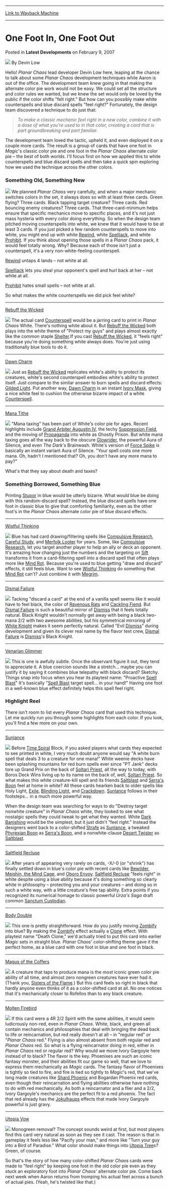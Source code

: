 
---
[Link to Wayback Machine](https://web.archive.org/web/20200805162508/https://magic.wizards.com/en/articles/archive/latest-developments/one-foot-one-foot-out-2007-02-09)

[_metadata_:author]:- "Devin Low"
[_metadata_:description]:- "Hello! Planar Chaos lead developer Devin Low here, leaping at the chance to talk about some Planar Chaos development techniques while Aaron is out of the office. The development team knew going in that making the alternate color pie work would not be easy. We could set all the structure and color rules we wanted, but we knew the set would only be loved by the public if the color shifts `felt right.` But how can you possibly make white counterspells and blue discard spells `feel right?` Fortunately, the design team discovered a technique to do just that:"
[_metadata_:generator]:- "Drupal 7 (http://drupal.org)"
[_metadata_:node]:- "290546"
[_metadata_:publish_date]:- "2007-02-09"
[_metadata_:source]:- "div-main-content"
[_metadata_:title]:- "One Foot In, One Foot Out"
[_metadata_:wayback_capture_timestamp]:- "2020-08-05 16:25:08"
[_metadata_:wayback_raw_url]:- "https://web.archive.org/web/20200805162508id_/https://magic.wizards.com/en/articles/archive/latest-developments/one-foot-one-foot-out-2007-02-09"
[_metadata_:wayback_url]:- "https://magic.wizards.com/en/articles/archive/latest-developments/one-foot-one-foot-out-2007-02-09"
---


One Foot In, One Foot Out
=========================



 Posted in **Latest Developments**
 on February 9, 2007 






![](https://media.magic.wizards.com/styles/auth_small/public/images/person/authorpic_DevinLow.jpg)
By Devin Low











Hello! *Planar Chaos* lead developer Devin Low here, leaping at the chance to talk about some *Planar Chaos* development techniques while Aaron is out of the office. The development team knew going in that making the alternate color pie work would not be easy. We could set all the structure and color rules we wanted, but we knew the set would only be loved by the public if the color shifts "felt right." But how can you possibly make white counterspells and blue discard spells "feel right?" Fortunately, the design team discovered a technique to do just that:



> *To make a classic mechanic feel right in a new color, combine it with a dose of what you're used to in that color, creating a card that is part groundbreaking and part familiar.*


The development team loved the tactic, upheld it, and even deployed it on a couple more cards. The result is a group of cards that have one foot in *Magic*'s classic color pie and one foot in the *Planar Chaos* alternate color pie – the best of both worlds. I'll focus first on how we applied this to white counterspells and blue discard spells and then take a quick spin exploring how we used the technique across the other colors.


### Something Old, Something New



[![](http://gatherer.wizards.com/Handlers/Image.ashx?type=card&name=Rewind)](http://gatherer.wizards.com/Pages/Card/Details.aspx?name=Rewind)
We planned *Planar Chaos* very carefully, and when a major mechanic switches colors in the set, it always does so with at least three cards. Green flying? Three cards. Black tapping target creature? Three cards. Red bouncing enemy creatures? Three cards. That three-card-minimum helps ensure that specific mechanics move to specific places, and it's not just mass hysteria with every color doing everything. So when the design team pitched moving counterspells into white, we knew that it would have to be at least 3 cards. If you just picked a few random counterspells to move into white, you might end up with white [Rewind](http://gatherer.wizards.com/Pages/Card/Details.aspx?name=Rewind), white [Spelljack](http://gatherer.wizards.com/Pages/Card/Details.aspx?name=Spelljack), and white [Prohibit](http://gatherer.wizards.com/Pages/Card/Details.aspx?name=Prohibit). If you think about opening those spells in a *Planar Chaos* pack, it would feel totally wrong. Why? Because each of those isn't just a counterspell, it's a very non-white-feeling counterspell.



[Rewind](http://gatherer.wizards.com/Pages/Card/Details.aspx?name=Rewind) untaps 4 lands – not white at all.


[Spelljack](http://gatherer.wizards.com/Pages/Card/Details.aspx?name=Spelljack) lets you steal your opponent's spell and hurl back at her – not white at all.


[Prohibit](http://gatherer.wizards.com/Pages/Card/Details.aspx?name=Prohibit) hates small spells – not white at all.


So what makes the white counterspells we did pick feel white?




---

[Rebuff the Wicked](http://gatherer.wizards.com/Pages/Card/Details.aspx?name=Rebuff+the+Wicked)


![](https://media.wizards.com/legacy/magic/images/mtgcom/fcpics/latest/af157_set1.jpg)
The actual card [Counterspell](http://gatherer.wizards.com/Pages/Card/Details.aspx?name=Counterspell) would be a jarring card to print in *Planar Chaos* White. There's nothing white about it. But [Rebuff the Wicked](http://gatherer.wizards.com/Pages/Card/Details.aspx?name=Rebuff+the+Wicked) both plays into the white theme of "Protect my guys" and plays almost exactly like the common staple [Shelter](http://gatherer.wizards.com/Pages/Card/Details.aspx?name=Shelter).If you cast [Rebuff the Wicked](http://gatherer.wizards.com/Pages/Card/Details.aspx?name=Rebuff+the+Wicked), it "feels right" because you're doing something white always does. You're just using traditionally blue tools to do it.




---

[Dawn Charm](http://gatherer.wizards.com/Pages/Card/Details.aspx?name=Dawn+Charm)


![](https://media.wizards.com/legacy/magic/images/mtgcom/fcpics/latest/af157_set2.jpg)
Just as [Rebuff the Wicked](http://gatherer.wizards.com/Pages/Card/Details.aspx?name=Rebuff+the+Wicked) replicates white's ability to protect its creatures, white's second counterspell embodies white's ability to protect itself. Just compare to the similar answer to burn spells and discard effects: [Gilded Light](http://gatherer.wizards.com/Pages/Card/Details.aspx?name=Gilded+Light). Put another way, [Dawn Charm](http://gatherer.wizards.com/Pages/Card/Details.aspx?name=Dawn+Charm) is an instant [Ivory Mask](http://gatherer.wizards.com/Pages/Card/Details.aspx?name=Ivory+Mask), giving a nice white feel to cushion the otherwise bizarre impact of a white [Counterspell](http://gatherer.wizards.com/Pages/Card/Details.aspx?name=Counterspell).




---

[Mana Tithe](http://gatherer.wizards.com/Pages/Card/Details.aspx?name=Mana+Tithe)


![](https://media.wizards.com/legacy/magic/images/mtgcom/fcpics/latest/af157_set3.jpg)
"Mana taxing" has been part of White's color pie for ages. Recent highlights include [Grand Arbiter Augustin IV](http://gatherer.wizards.com/Pages/Card/Details.aspx?name=Grand+Arbiter+Augustin+IV), the techy [Suppression Field](http://gatherer.wizards.com/Pages/Card/Details.aspx?name=Suppression+Field), and the moving of [Propaganda](http://gatherer.wizards.com/Pages/Card/Details.aspx?name=Propaganda) into white as Ghostly Prison. But white mana taxing goes all the way back to the obscure [Glowrider](http://gatherer.wizards.com/Pages/Card/Details.aspx?name=Glowrider), the powerful Aura of Silence, and even *The Dark*'s Brainwash. White's version of [Force Spike](http://gatherer.wizards.com/Pages/Card/Details.aspx?name=Force+Spike) is basically an instant variant Aura of Silence. "Your spell costs one more mana. Oh, hadn't I mentioned that? Oh, you don't have any more mana to pay?"


What's that they say about death and taxes?


### Something Borrowed, Something Blue


Printing [Stupor](http://gatherer.wizards.com/Pages/Card/Details.aspx?name=Stupor) in blue would be utterly bizarre. What would blue be doing with this random-discard spell? Instead, the blue discard spells have one foot in classic blue to give that comforting familiarity, even as the other foot's in the *Planar Chaos* alternate color pie of blue discard effects.




---

[Wistful Thinking](http://gatherer.wizards.com/Pages/Card/Details.aspx?name=Wistful+Thinking)


![](https://media.wizards.com/legacy/magic/images/mtgcom/fcpics/latest/af157_set4.jpg)
Blue has had card drawing/filtering spells like [Compulsive Research](http://gatherer.wizards.com/Pages/Card/Details.aspx?name=Compulsive+Research), [Careful Study](http://gatherer.wizards.com/Pages/Card/Details.aspx?name=Careful+Study), and [Merfolk Looter](http://gatherer.wizards.com/Pages/Card/Details.aspx?name=Merfolk+Looter) for years. Some, like [Compulsive Research](http://gatherer.wizards.com/Pages/Card/Details.aspx?name=Compulsive+Research), let you target another player to help an ally or deck an opponent. It's amazing how changing just the numbers and the targeting on [Sift](http://gatherer.wizards.com/Pages/Card/Details.aspx?name=Sift) transforms it from a card-filtering spell into a discard spell that often plays more like [Mind Rot](http://gatherer.wizards.com/Pages/Card/Details.aspx?name=Mind+Rot). Because you're used to blue getting "draw and discard" effects, it still feels blue. Want to see [Wistful Thinking](http://gatherer.wizards.com/Pages/Card/Details.aspx?name=Wistful+Thinking) do something that [Mind Rot](http://gatherer.wizards.com/Pages/Card/Details.aspx?name=Mind+Rot) can't? Just combine it with [Megrim](http://gatherer.wizards.com/Pages/Card/Details.aspx?name=Megrim).




---

[Dismal Failure](http://gatherer.wizards.com/Pages/Card/Details.aspx?name=Dismal+Failure)


![](https://media.wizards.com/legacy/magic/images/mtgcom/fcpics/latest/af157_set5.jpg)
Tacking "discard a card" at the end of a vanilla spell seems like it would have to feel black, the color of [Ravenous Rats](http://gatherer.wizards.com/Pages/Card/Details.aspx?name=Ravenous+Rats) and [Cackling Fiend](http://gatherer.wizards.com/Pages/Card/Details.aspx?name=Cackling+Fiend). But [Dismal Failure](http://gatherer.wizards.com/Pages/Card/Details.aspx?name=Dismal+Failure) is such a beautiful mirror of [Dismiss](http://gatherer.wizards.com/Pages/Card/Details.aspx?name=Dismiss) that it feels totally natural. Black Knight wouldn't normally get away with being a black two-mana 2/2 with two awesome abilities, but his symmetrical mirroring of [White Knight](http://gatherer.wizards.com/Pages/Card/Details.aspx?name=White+Knight) makes it seem perfectly natural. Called "Evil [Dismiss](http://gatherer.wizards.com/Pages/Card/Details.aspx?name=Dismiss)" during development and given its clever real name by the flavor text crew, [Dismal Failure](http://gatherer.wizards.com/Pages/Card/Details.aspx?name=Dismal+Failure) is [Dismiss](http://gatherer.wizards.com/Pages/Card/Details.aspx?name=Dismiss)'s Black Knight.




---

[Venarian Glimmer](http://gatherer.wizards.com/Pages/Card/Details.aspx?name=Venarian+Glimmer)


![](https://media.wizards.com/legacy/magic/images/mtgcom/fcpics/latest/af157_set6.jpg)
This is one is awfully subtle. Once the observant figure it out, they tend to appreciate it. A blue coercion sounds like a stretch... maybe you can justify it by saying it combines blue telepathy with black discard? Sketchy. Things snap into focus when you hear its playtest name: "Proactive [Spell Blast](http://gatherer.wizards.com/Pages/Card/Details.aspx?name=Spell+Blast)" It's basically "[Spell Blast](http://gatherer.wizards.com/Pages/Card/Details.aspx?name=Spell+Blast) target spell... in your hand!" Having one foot in a well-known blue effect definitely helps this spell feel right.


### Highlight Reel


There isn't room to list every *Planar Chaos* card that used this technique. Let me quickly run you through some highlights from each color. If you look, you'll find a few more on your own.




---

[Sunlance](http://gatherer.wizards.com/Pages/Card/Details.aspx?name=Sunlance)


![](https://media.wizards.com/legacy/magic/images/mtgcom/fcpics/latest/af157_set7.jpg)
Before [Time Spiral](http://gatherer.wizards.com/Pages/Card/Details.aspx?name=Time+Spiral) Block, if you asked players what cards they expected to see printed in white, I very much doubt anyone would say "A white burn spell that deals 3 to a creature for one mana!" White weenie decks have been splashing mountains for red burn spells ever since "PT Jank" decks tore up Grand Prix on the back of [Soltari Priest](http://gatherer.wizards.com/Pages/Card/Details.aspx?name=Soltari+Priest), all the way to today, with Boros Deck Wins living up to its name on the back of, well, [Soltari Priest](http://gatherer.wizards.com/Pages/Card/Details.aspx?name=Soltari+Priest). So what makes this white creature-kill spell and its friends [Saltblast](http://gatherer.wizards.com/Pages/Card/Details.aspx?name=Saltblast) and [Serra's Boon](http://gatherer.wizards.com/Pages/Card/Details.aspx?name=Serra%27s+Boon) feel at home in white? All these cards hearken back to older spells like Holy Light, [Exile](http://gatherer.wizards.com/Pages/Card/Details.aspx?name=Exile), [Blinding Light](http://gatherer.wizards.com/Pages/Card/Details.aspx?name=Blinding+Light), and [Crackdown](http://gatherer.wizards.com/Pages/Card/Details.aspx?name=Crackdown). [Sunlance](http://gatherer.wizards.com/Pages/Card/Details.aspx?name=Sunlance) follows in their footsteps... in a much more powerful way.


When the design team was searching for ways to do "Destroy target nonwhite creature" in *Planar Chaos* white, they looked to see what nostalgic spells they could tweak to get what they wanted. White [Dark Banishing](http://gatherer.wizards.com/Pages/Card/Details.aspx?name=Dark+Banishing) would be the simplest, but it just didn't "feel right." Instead the designers went back to a color-shifted [Strafe](http://gatherer.wizards.com/Pages/Card/Details.aspx?name=Strafe) as [Sunlance](http://gatherer.wizards.com/Pages/Card/Details.aspx?name=Sunlance), a tweaked [Phyrexian Boon](http://gatherer.wizards.com/Pages/Card/Details.aspx?name=Phyrexian+Boon) as [Serra's Boon](http://gatherer.wizards.com/Pages/Card/Details.aspx?name=Serra%27s+Boon), and a nonwhite-clause [Desert Twister](http://gatherer.wizards.com/Pages/Card/Details.aspx?name=Desert+Twister) as [Saltblast](http://gatherer.wizards.com/Pages/Card/Details.aspx?name=Saltblast).




---

[Saltfield Recluse](http://gatherer.wizards.com/Pages/Card/Details.aspx?name=Saltfield+Recluse)


![](https://media.wizards.com/legacy/magic/images/mtgcom/fcpics/latest/af157_set8.jpg)
After years of appearing very rarely on cards, -X/-0 (or "shrink") has finally settled down in blue's color pie with recent cards like [Bewilder](http://gatherer.wizards.com/Pages/Card/Details.aspx?name=Bewilder), [Meishin, the Mind Cage](http://gatherer.wizards.com/Pages/Card/Details.aspx?name=Meishin%2C+the+Mind+Cage), and [Oboro Envoy](http://gatherer.wizards.com/Pages/Card/Details.aspx?name=Oboro+Envoy). [Saltfield Recluse](http://gatherer.wizards.com/Pages/Card/Details.aspx?name=Saltfield+Recluse) "feels right" in white despite using a blue ability because it's doing something so clearly white in philosophy – protecting you and your creatures – and doing so in such a white way, with a little creature's free tap ability. Extra points if you recognized its numerical homage to classic powerful *Urza's Saga* draft common [Sanctum Custodian](http://gatherer.wizards.com/Pages/Card/Details.aspx?name=Sanctum+Custodian).




---

[Body Double](http://gatherer.wizards.com/Pages/Card/Details.aspx?name=Body+Double)


![](https://media.wizards.com/legacy/magic/images/mtgcom/fcpics/latest/af157_set9.jpg)
This one is pretty straightforward. How do you justify moving [Zombify](http://gatherer.wizards.com/Pages/Card/Details.aspx?name=Zombify) into blue? By making the [Zombify](http://gatherer.wizards.com/Pages/Card/Details.aspx?name=Zombify) effect actually a [Clone](http://gatherer.wizards.com/Pages/Card/Details.aspx?name=Clone) effect. With playtest name "Death Clone," we'd actually tried to put this card into earlier *Magic* sets in straight blue. *Planar Chaos*' color-shifting theme gave it the perfect home, as a blue card with one foot in blue and one foot in black.




---

[Magus of the Coffers](http://gatherer.wizards.com/Pages/Card/Details.aspx?name=Magus+of+the+Coffers)


![](https://media.wizards.com/legacy/magic/images/mtgcom/fcpics/latest/af157_set10.jpg)
A creature that taps to produce mana is the most iconic green color pie ability of all time, and almost zero nongreen creatures have ever had it. (Thank you, [Sisters of the Flame](http://gatherer.wizards.com/Pages/Card/Details.aspx?name=Sisters+of+the+Flame).) But this card feels so right in black that hardly anyone even thinks of it as a color-shifted card at all. No one notices that it's mechanically closer to Rofellos than to any black creature.




---

[Molten Firebird](http://gatherer.wizards.com/Pages/Card/Details.aspx?name=Molten+Firebird)


![](https://media.wizards.com/legacy/magic/images/mtgcom/fcpics/latest/af157_set11.jpg)
If this card were a 4R 2/2 Spirit with the same abilities, it would seem ludicrously non-red, even in *Planar Chaos*. White, black, and green all contain mechanics and philosophies that deal with bringing the dead back to life or reincarnation, but red really doesn't at all – in "regular red" *or* "*Planar Chaos* red." Flying is also almost absent from both regular red and *Planar Chaos* red. So what is a flying reincarnator doing in red, either in *Planar Chaos* red or regular red? Why would we move Ivory Gargoyle here instead of to black? The flavor is the key. Phoenixes are such an iconic fantasy monster, and their abilities fit our game so well, that we love to express them mechanically as *Magic* cards. The fantasy flavor of Phoenixes is tightly so tied to fire, and fire is tied so tightly to *Magic*'s red, that we've long made creatures like [Shard Phoenix](http://gatherer.wizards.com/Pages/Card/Details.aspx?name=Shard+Phoenix) and Bogardan Phoenix red cards, even though their reincarnation and flying abilities otherwise have nothing to do with red mechanically. As both a reincarnator and a flier and a 2/2, Ivory Gargoyle's mechanics are the perfect fit to a red phoenix. The fact that red already has the [Jokulhaups](http://gatherer.wizards.com/Pages/Card/Details.aspx?name=Jokulhaups) effects that made Ivory Gargoyle powerful is just gravy.




---

[Utopia Vow](http://gatherer.wizards.com/Pages/Card/Details.aspx?name=Utopia+Vow)


![](https://media.wizards.com/legacy/magic/images/mtgcom/fcpics/latest/af157_set12.jpg)
Monogreen removal? The concept sounds weird at first, but most players find this card very natural as soon as they see it cast. The reason is that in gameplay it feels less like "Pacify your man," and more like "Turn your guy into a Bird of Paradise." What color should make things into [Utopia Tree](http://gatherer.wizards.com/Pages/Card/Details.aspx?name=Utopia+Tree)s? Green, of course.


So that's the story of how many color-shifted *Planar Chaos* cards were made to "feel right" by keeping one foot in the old color pie even as they stuck an exploratory foot into *Planar Chaos*' alternate color pie. Come back next week when Aaron returns from tromping his actual feet across a bunch of actual pies. (Yeah, he's twisted like that.)







